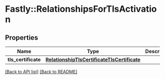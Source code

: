 # Fastly::RelationshipsForTlsActivation

## Properties

| Name | Type | Description | Notes |
| ---- | ---- | ----------- | ----- |
| **tls_certificate** | [**RelationshipTlsCertificateTlsCertificate**](RelationshipTlsCertificateTlsCertificate.md) |  | [optional] |

[[Back to API list]](../../README.md#endpoints) [[Back to README]](../../README.md)

